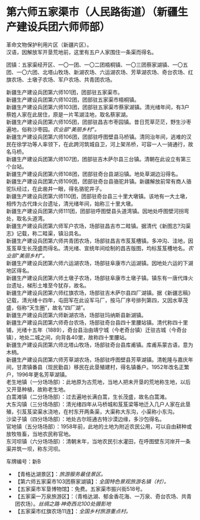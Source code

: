 # 第六师五家渠市（人民路街道）（新疆生产建设兵团六师师部）  
革命文物保护利用片区（新疆片区）。  
汉语，因解放军开垦荒地前，这里有五户人家围住一条渠而得名。  
  
团镇：五家渠经开区、一〇一团、一〇二团梧桐镇、一〇三团蔡家湖镇、一〇五团、一〇六团、北塔山牧场、新湖农场、六运湖农场、芳草湖农场、奇台农场、红旗农场、土墩子农场、军户农场、共青团农场。  

新疆生产建设兵团第六师101团，团部驻五家渠市。  
新疆生产建设兵团第六师102团，团部驻五家渠市梧桐镇。  
新疆生产建设兵团第六师103团，团部驻五家渠市蔡家湖镇。清光绪年间，有3户蔡姓人家在此居住，原是一片苇湖洼地，取名蔡家湖。  
新疆生产建设兵团第六师105团，团部驻昌吉市枣园镇。昔日荒草茫茫，野生沙枣遍地，俗称沙枣园。*农业部“美丽乡村”。*  
新疆生产建设兵团第六师106团，团部驻呼图壁县马桥镇。清同治年间，逃难的汉民在徐学功等人率领下，在此跨河筑城自卫，河上架吊桥，可容一人一骑通行，故名马桥。  
新疆生产建设兵团第六师107团，团部驻吉木萨尔县三台镇。清朝在此设立有第三个台站。  
新疆生产建设兵团第六师108团，团部驻奇台县湖沿镇。地处草湖边沿得名。  
新疆生产建设兵团第六师109团，团部驻奇台县骆驼井镇。新疆解放前常有商人骆驼队经过，在此凿井一眼，得名骆驼井子。  
新疆生产建设兵团第六师110团，团部驻奇台县三十里大墩镇。该地有一大土墩，相传为古代烽火台遗址，清光绪年间，始称三十里大墩。  
新疆生产建设兵团第六师111团，团部驻呼图壁县头道湾镇。因地处呼图壁河拐弯处，取名头道湾。  
新疆生产建设兵团第六师军户农场，场部驻昌吉市二畦镇。据清代《新图志?沟渠志》记载，称二畦渠，镇沿具名。  
新疆生产建设兵团第六师共青团农场，场部驻昌吉市芨芨槽镇。多冲沟、洼地，因芨芨草生长茂盛而得名。清光绪、宣统年间绘制的昌吉版图，均标芨芨槽地名。*农业部“美丽乡村”。*   
新疆生产建设兵团第六师六运湖农场，场部驻阜康市六运湖镇。因地处六运的下湖地区得名。  
新疆生产建设兵团第六师土墩子农场，场部驻阜康市土墩子镇。镇东有一唐代烽火台遗址，梯形土堆至今犹存，故名。  
新疆生产建设兵团第六师红旗农场，场部驻吉木萨尔县四厂湖镇。据《新疆志稿》记载，清光绪十四年，屯田军在此设军马厂，按马厂序号排列第四，又因水草茂盛，俗称“天生圈”，故名“四厂湖”。  
新疆生产建设兵团第六师新湖农场，场部驻玛纳斯县新湖镇。  
新疆生产建设兵团第六师奇台农场，场部驻奇台县四十里腰站镇。清代称四十里铺，光绪十五年（1889），奇台县治由靖宁城（今老奇台镇）迁驻古城（今奇台镇），地处二城之间，向背各40里，故称四十里腰站。  
新疆生产建设兵团第六师北塔山牧场，场部驻奇台县库甫镇。库甫系蒙古语，意为木柄。  
新疆生产建设兵团第六师芳草湖农场，场部驻呼图壁县芳草湖镇。清乾隆与嘉庆年间，甘肃镇番县（现民勤县）移民在此垦殖建村，得名镇番户。1952年改名正繁户，1996年更名芳草湖镇。  
老生地镇（一分场场部）：此地原为古荒地，当地人把未开垦的荒地称生地，以后又开垦种植，故称老生地。  
白蒿滩镇（二分场场部）：过去遍地长满白蒿，生长茂盛，故名白蒿滩。  
大东沟镇（三分场场部）：清光绪四年从马桥城和芨芨梁等地迁入几户人家在此垦殖，引芨芨梁渠水浇地，在村东开两条渠，大渠称大东沟，小渠称小东沟。  
沙梁子镇（四分场场部）：地处古尔班通古特沙漠边缘，多沙包得名。  
官地镇（五分场场部）：1958年前，此地的土地为附近农民公用，可以自由耕种或放牧牲畜，当地农民称官地。  
东河坝镇（六分场场部）：清朝末年，当地农民引水灌田，在呼图壁东河岸开一条渠并筑一坝，称东河坝。  

车牌编号：新B  
  
* 【青格达湖景区】：*旅游服务最佳景区。*  
* 【第六师五家渠市103团蔡家湖镇】：*全国特色景观旅游名镇（村）。*  
* 【五家渠市军垦博物馆】：免费。五家渠市振兴街518号。  
* 【五家渠一万泉旅游区】：（青格达湖、郁金香花海、一万泉、奇台农场、共青团农场）。*丝绸之路·神奇西北100处摄影地*  
* 【五家渠市红旗农场11连】：*全国乡村旅游重点村。*  